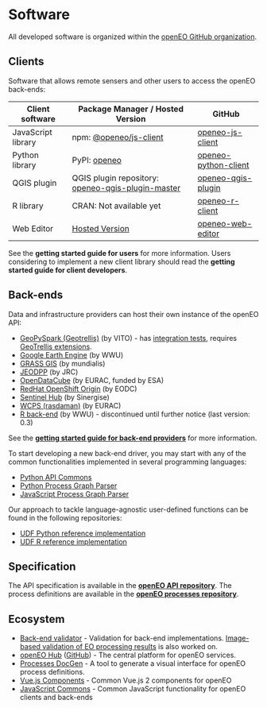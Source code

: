 # Software

All developed software is organized within the [openEO GitHub organization](https://github.com/open-eo/).

## Clients

Software that allows remote sensers and other users to access the openEO back-ends:

| Client software    | Package Manager / Hosted Version                             | GitHub                                                       |
| ------------------ | ------------------------------------------------------------ | ------------------------------------------------------------ |
| JavaScript library | npm: [@openeo/js-client](https://www.npmjs.com/package/@openeo/js-client) | [openeo-js-client](https://github.com/Open-EO/openeo-js-client) |
| Python library     | PyPI: [openeo](https://pypi.org/project/openeo/)             | [openeo-python-client](https://github.com/Open-EO/openeo-python-client) |
| QGIS plugin        | QGIS plugin repository: [openeo-qgis-plugin-master](https://plugins.qgis.org/plugins/openeo-qgis-plugin-master/) | [openeo-qgis-plugin](https://github.com/Open-EO/openeo-qgis-plugin) |
| R library          | CRAN: Not available yet                                      | [openeo-r-client](https://github.com/Open-EO/openeo-r-client) |
| Web Editor         | [Hosted Version](https://editor.openeo.org)                  | [openeo-web-editor](https://github.com/Open-EO/openeo-web-editor) |

See the <a :href="$site.themeConfig.docPath + 'getting-started.html'">**getting started guide for users**</a> for more information.
Users considering to implement a new client library should read the <a :href="$site.themeConfig.docPath + 'developers/clients/getting-started.html'">**getting started guide for client developers**</a>.

## Back-ends

Data and infrastructure providers can host their own instance of the openEO API:

* [GeoPySpark (Geotrellis)](https://github.com/Open-EO/openeo-geopyspark-driver) (by VITO) - has [integration tests](https://github.com/Open-EO/openeo-geopyspark-integrationtests), requires [GeoTrellis extensions](https://github.com/Open-EO/openeo-geotrellis-extensions).
* [Google Earth Engine](https://github.com/Open-EO/openeo-earthengine-driver) (by WWU)
* [GRASS GIS](https://github.com/Open-EO/openeo-grassgis-driver) (by mundialis)
* [JEODPP](https://github.com/Open-EO/openeo-jeodpp-driver) (by JRC)
* [OpenDataCube](https://github.com/SARScripts/openeo_odc_driver) (by EURAC, funded by ESA)
* [RedHat OpenShift Origin](https://github.com/Open-EO/openeo-openshift-driver) (by EODC)
* [Sentinel Hub](https://github.com/Open-EO/openeo-sentinelhub-python-driver) (by Sinergise)
* [WCPS (rasdaman)](https://github.com/Open-EO/openeo-wcps-driver) (by EURAC)
* [R back-end](https://github.com/Open-EO/openeo-r-backend) (by WWU) - discontinued until further notice (last version: 0.3)

See the **[getting started guide for back-end providers](https://open-eo.github.io/openeo-api/gettingstarted-backends/)** for more information.

To start developing a new back-end driver, you may start with any of the common functionalities implemented in several programming languages:

* [Python API Commons](https://github.com/Open-EO/openeo-python-driver)
* [Python Process Graph Parser](https://github.com/Open-EO/openeo-pg-parser-python)
* [JavaScript Process Graph Parser](https://github.com/Open-EO/openeo-js-commons)

Our approach to tackle language-agnostic user-defined functions can be found in the following repositories:

* [UDF Python reference implementation](https://github.com/Open-EO/openeo-udf)
* [UDF R reference implementation](https://github.com/Open-EO/openeo-r-udf)

## Specification

The API specification is available in the **[openEO API repository](https://github.com/Open-EO/openeo-api)**.
The process definitions are available in the **[openEO processes repository](https://github.com/Open-EO/openeo-processes)**.

## Ecosystem

* [Back-end validator](https://github.com/Open-EO/openeo-backend-validator) - Validation for back-end implementations. [Image-based validation of EO processing results](https://github.com/Open-EO/openeo-result-validation-engine) is also worked on.
* [openEO Hub](https://hub.openeo.org) ([GitHub](https://github.com/Open-EO/openeo-hub)) - The central platform for openEO services.
* [Processes DocGen](https://github.com/Open-EO/openeo-processes-docgen) - A tool to generate a visual interface for openEO process definitions.
* [Vue.js Components](https://github.com/Open-EO/openeo-vue-components) - Common Vue.js 2 components for openEO
* [JavaScript Commons](https://github.com/Open-EO/openeo-js-commons) - Common JavaScript functionality for openEO clients and back-ends
